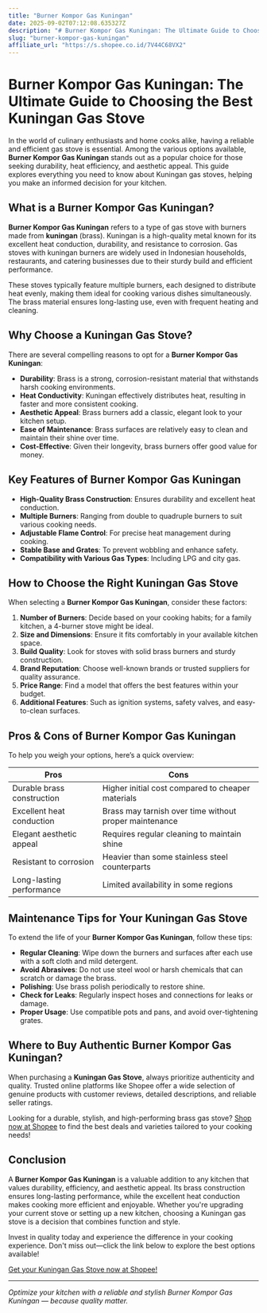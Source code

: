 ```yaml
---
title: "Burner Kompor Gas Kuningan"
date: 2025-09-02T07:12:08.635327Z
description: "# Burner Kompor Gas Kuningan: The Ultimate Guide to Choosing the Best Kuningan Gas Stove..."
slug: "burner-kompor-gas-kuningan"
affiliate_url: "https://s.shopee.co.id/7V44C68VX2"
---
```

# Burner Kompor Gas Kuningan: The Ultimate Guide to Choosing the Best Kuningan Gas Stove

In the world of culinary enthusiasts and home cooks alike, having a reliable and efficient gas stove is essential. Among the various options available, **Burner Kompor Gas Kuningan** stands out as a popular choice for those seeking durability, heat efficiency, and aesthetic appeal. This guide explores everything you need to know about Kuningan gas stoves, helping you make an informed decision for your kitchen.

## What is a Burner Kompor Gas Kuningan?

**Burner Kompor Gas Kuningan** refers to a type of gas stove with burners made from **kuningan** (brass). Kuningan is a high-quality metal known for its excellent heat conduction, durability, and resistance to corrosion. Gas stoves with kuningan burners are widely used in Indonesian households, restaurants, and catering businesses due to their sturdy build and efficient performance.

These stoves typically feature multiple burners, each designed to distribute heat evenly, making them ideal for cooking various dishes simultaneously. The brass material ensures long-lasting use, even with frequent heating and cleaning.

## Why Choose a Kuningan Gas Stove?

There are several compelling reasons to opt for a **Burner Kompor Gas Kuningan**:

- **Durability**: Brass is a strong, corrosion-resistant material that withstands harsh cooking environments.
- **Heat Conductivity**: Kuningan effectively distributes heat, resulting in faster and more consistent cooking.
- **Aesthetic Appeal**: Brass burners add a classic, elegant look to your kitchen setup.
- **Ease of Maintenance**: Brass surfaces are relatively easy to clean and maintain their shine over time.
- **Cost-Effective**: Given their longevity, brass burners offer good value for money.

## Key Features of Burner Kompor Gas Kuningan

- **High-Quality Brass Construction**: Ensures durability and excellent heat conduction.
- **Multiple Burners**: Ranging from double to quadruple burners to suit various cooking needs.
- **Adjustable Flame Control**: For precise heat management during cooking.
- **Stable Base and Grates**: To prevent wobbling and enhance safety.
- **Compatibility with Various Gas Types**: Including LPG and city gas.

## How to Choose the Right Kuningan Gas Stove

When selecting a **Burner Kompor Gas Kuningan**, consider these factors:

1. **Number of Burners**: Decide based on your cooking habits; for a family kitchen, a 4-burner stove might be ideal.
2. **Size and Dimensions**: Ensure it fits comfortably in your available kitchen space.
3. **Build Quality**: Look for stoves with solid brass burners and sturdy construction.
4. **Brand Reputation**: Choose well-known brands or trusted suppliers for quality assurance.
5. **Price Range**: Find a model that offers the best features within your budget.
6. **Additional Features**: Such as ignition systems, safety valves, and easy-to-clean surfaces.

## Pros & Cons of Burner Kompor Gas Kuningan

To help you weigh your options, here’s a quick overview:

| Pros | Cons |
|---------|--------------|
| Durable brass construction | Higher initial cost compared to cheaper materials |
| Excellent heat conduction | Brass may tarnish over time without proper maintenance |
| Elegant aesthetic appeal | Requires regular cleaning to maintain shine |
| Resistant to corrosion | Heavier than some stainless steel counterparts |
| Long-lasting performance | Limited availability in some regions |

## Maintenance Tips for Your Kuningan Gas Stove

To extend the life of your **Burner Kompor Gas Kuningan**, follow these tips:

- **Regular Cleaning**: Wipe down the burners and surfaces after each use with a soft cloth and mild detergent.
- **Avoid Abrasives**: Do not use steel wool or harsh chemicals that can scratch or damage the brass.
- **Polishing**: Use brass polish periodically to restore shine.
- **Check for Leaks**: Regularly inspect hoses and connections for leaks or damage.
- **Proper Usage**: Use compatible pots and pans, and avoid over-tightening grates.

## Where to Buy Authentic Burner Kompor Gas Kuningan?

When purchasing a **Kuningan Gas Stove**, always prioritize authenticity and quality. Trusted online platforms like Shopee offer a wide selection of genuine products with customer reviews, detailed descriptions, and reliable seller ratings.

Looking for a durable, stylish, and high-performing brass gas stove? [Shop now at Shopee](https://s.shopee.co.id/7V44C68VX2) to find the best deals and varieties tailored to your cooking needs!

## Conclusion

A **Burner Kompor Gas Kuningan** is a valuable addition to any kitchen that values durability, efficiency, and aesthetic appeal. Its brass construction ensures long-lasting performance, while the excellent heat conduction makes cooking more efficient and enjoyable. Whether you're upgrading your current stove or setting up a new kitchen, choosing a Kuningan gas stove is a decision that combines function and style.

Invest in quality today and experience the difference in your cooking experience. Don't miss out—click the link below to explore the best options available!

[Get your Kuningan Gas Stove now at Shopee!](https://s.shopee.co.id/7V44C68VX2)

---

*Optimize your kitchen with a reliable and stylish Burner Kompor Gas Kuningan — because quality matter.*